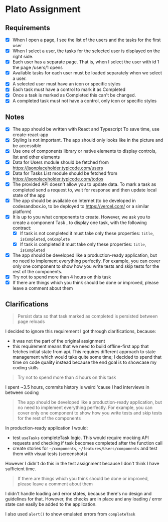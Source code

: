 # Plato Assignment

## Requirements

- [x] When I open a page, I see the list of the users and the tasks for the first user
- [x] When I select a user, the tasks for the selected user is displayed on the right side.
- [x] Each user has a separate page. That is, when I select the user with id 1 the page /users/1 opens
- [x] Available tasks for each user must be loaded separately when we select a user.
- [x] A selected user must have an icon or specific styles
- [x] Each task must have a control to mark it as Completed
- [x] Once a task is marked as Completed this can't be changed.
- [x] A completed task must not have a control, only icon or specific styles

## Notes

- [x] The app should be written with React and Typescript To save time, use create-reaсt-app
- [x] Styling is not important. The app should only looks like in the picture and be accessible
- [x] Use one of components library or native elements to display controls, list and other elements
- [x] Data for Users module should be fetched from https://jsonplaceholder.typicode.com/users
- [x] Data for Tasks List module should be fetched from https://jsonplaceholder.typicode.com/todos
- [x] The provided API doesn't allow you to update data. To mark a task as completed send a request to, wait for response and then update local state of the app
- [x] The app should be available on Internet (to be developed in codesandbox.io, to be deployed to https://vercel.com/ or a similar platform)
- [x] It is up to you what components to create. However, we ask you to create a component Task , to display one task, with the following contract:
  - [x] If task is not completed it must take only these properties: `title`, `isCompleted`, `onComplete`
  - [x] If task is completed it must take only these properties: `title`, `isCompleted`
- [x] The app should be developed like a production-ready application, but no need to implement everything perfectly. For example, you can cover only one component to show how you write tests and skip tests for the rest of the components.
- [x] Try not to spend more than 4 hours on this task
- [x] If there are things which you think should be done or improved, please leave a comment about them

## Clarifications

> Persist data so that task marked as completed is persisted between page reloads

I decided to ignore this requirement I got through clarifications, because:

- it was not the part of the original assignment
- this requirement means that we need to build offline-first app that fetches initial state from api. This requires different approach to state management which would take quite some time; I decided to spend that time on code quality instead because the end goal is to showcase my coding skills

> Try not to spend more than 4 hours on this task

I spent ~3.5 hours, commits history is weird 'cause I had interviews in between coding

> The app should be developed like a production-ready application, but no need to implement everything perfectly. For example, you can cover only one component to show how you write tests and skip tests for the rest of the components

In production-ready application I would:

- test `useTasks` completeTask logic. This would require mocking API requests and checking if task becomes completed after the function call
- create stories for `~/components`, `~/features/Users/components` and test them with visual tests (screenshots)

However I didn't do this in the test assignment because I don't think I have sufficient time.

> If there are things which you think should be done or improved, please leave a comment about them

I didn't handle loading and error states, because there's no design and guidelines for that. However, the checks are in place and any loading / error state can easily be added to the application.

I also used `alert()` to show emulated errors from `completeTask`

